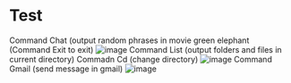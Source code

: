 # Test
Command Chat (output random phrases in movie green elephant (Command Exit to exit)
![image](https://user-images.githubusercontent.com/86604604/226136276-68f61a97-d8ea-445e-a348-96cffa04ee19.png)
Command List (output folders and files in current directory)
Commadn Cd (change directory)
![image](https://user-images.githubusercontent.com/86604604/226136366-6aa72309-810e-49bb-9ce1-40df44c5bd00.png)
Command Gmail (send message in gmail)
![image](https://user-images.githubusercontent.com/86604604/226136404-7920d0d2-27b2-49b0-afab-6082f834c734.png)
